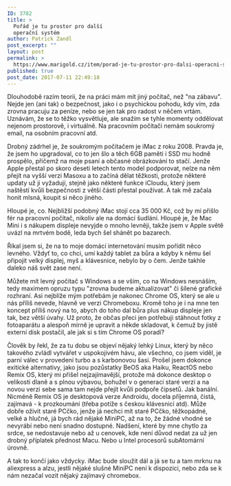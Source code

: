 ```yaml
---
ID: 3782
title: >
  Pořád je tu prostor pro další
  operační systém
author: Patrick Zandl
post_excerpt: ""
layout: post
permalink: >
  https://www.marigold.cz/item/porad-je-tu-prostor-pro-dalsi-operacni-system
published: true
post_date: 2017-07-11 22:49:18
---
```

<p>Dlouhodobě razím teorii, že na práci mám mít jiný počítač, než "na zábavu". Nejde jen (ani tak) o bezpečnost, jako i o psychickou pohodu, kdy vím, zda zrovna pracuju za peníze, nebo se jen tak pro radost v něčem vrtám. Uznávám, že se to těžko vysvětluje, ale snažím se tyhle momenty oddělovat nejenom prostorově, i virtuálně. Na pracovním počítači nemám soukromý email, na osobním pracovní atd.</p>
<p>Drobný zádrhel je, že soukromým počítačem je iMac z roku 2008. Pravda je, že jsem ho upgradoval, co to jen šlo a těch 6GB paměti i SSD mu hodně prospělo, přičemž na moje psaní a občasné obrázkování to stačí. Jenže Apple přestal po skoro deseti letech tento model podporovat, nelze na něm přejít na vyšší verzi Masoxu a to začíná dělat těžkosti, protože některé updaty už ji vyžadují, stejně jako některé funkce iCloudu, který jsem naštěstí kvůli bezpečnosti z větší části přestal používat. A tak mě začala honit mlsná, koupit si něco jiného.</p>
<p>Hloupé je, co. Nejbližší podobný iMac stojí cca 35 000 Kč, což by mi přišlo fér na pracovní počítač, nikoliv ale na domácí šudlání. Hloupé je, že Mac Mini i s nákupem displeje nevyjde o mnoho levněji, takže jsem v Apple světě uvázl na mrtvém bodě, leda bych šel shánět po bazarech.</p>
<p>Říkal jsem si, že na to moje domácí internetování musím pořídit něco levného. Vždyť to, co chci, umí každý tablet za bůra a kdyby k němu šel připojit velký displej, myš a klávesnice, nebylo by o čem. Jenže takhle daleko náš svět zase není.</p>
<p>Můžete mít levný počítač s Windows a se vším, co na Windows nesnáším, tedy maximem opruzu typu "zrovna budeme aktualizovat" či šílené grafické rozhraní. Asi nejblíže mým potřebám je nakonec Chrome OS, který se ale u nás příliš nevede, hlavně ve verzi Chromeboxu. Kromě toho je i na mne ten koncept příliš nový na to, abych do toho dal bůra plus nákup displeje jen tak, bez větší úvahy. Už proto, že občas přeci jen potřebuji stáhnout fotky z fotoaparátu a alespoň mírně je upravit a někde skladovat, k čemuž by jistě externí disk postačil, ale jak si s tím Chrome OS poradí?</p>
<p>Člověk by řekl, že za tu dobu se objeví nějaký lehký Linux, který by něco takového zvládl vytvářet v uspokojivém hávu, ale všechno, co jsem viděl, je parní válec v provedení turbo a s karbonovou šasi. Prošel jsem dokonce exitické alternativy, jako jsou pozůstatky BeOS aka Haiku, ReactOS nebo Remix OS, který mi přišel nejzajímavější, protože má dokonce desktop o velikosti dlaně a s plnou výbavou, bohužel v o generaci staré verzi a na novou verzi sebe sama tam nejde přejít kvůli podpoře čipsetů. Jak banální. Nicméně Remix OS je desktopová verze Androidu, docela příjemná, čistá, zajímavá - k prozkoumání (třeba potíže s českou klávesnicí atd). Může dobře oživit staré PCčko, jenže já nechci mít staré PCčko, těžkopádné, velké a hlučné, já bych rád nějaké MiniPC, až na to, že žádné vhodné se nevyrábí nebo není snadno dostupné. Nadšení, které by mne chytlo za srdce, se nedostavuje nebo až u cenovek, kde není důvod nedat za už jen drobný příplatek přednost Macu. Nebo u Intel procesorů subAtomární úrovně.</p>
<p>A tak to končí jako vždycky. iMac bude sloužit dál a já se tu a tam mrknu na aliexpress a alzu, jestli nějaké slušné MiniPC není k dispozici, nebo zda se k nám nezačal vozit nějaký zajímavý chromebox.</p>